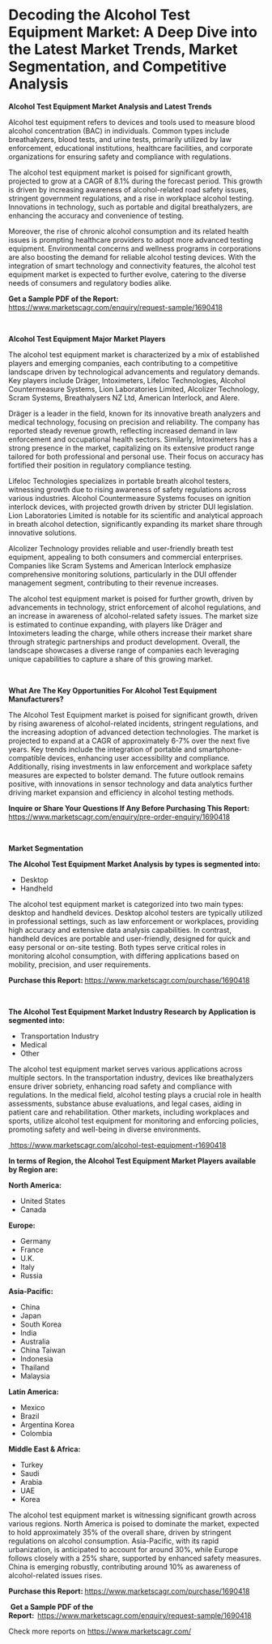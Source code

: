 <p><h1>Decoding the Alcohol Test Equipment Market: A Deep Dive into the Latest Market Trends, Market Segmentation, and Competitive Analysis</h1></p><p><strong>Alcohol Test Equipment Market Analysis and Latest Trends</strong></p>
<p><p>Alcohol test equipment refers to devices and tools used to measure blood alcohol concentration (BAC) in individuals. Common types include breathalyzers, blood tests, and urine tests, primarily utilized by law enforcement, educational institutions, healthcare facilities, and corporate organizations for ensuring safety and compliance with regulations.</p><p>The alcohol test equipment market is poised for significant growth, projected to grow at a CAGR of 8.1% during the forecast period. This growth is driven by increasing awareness of alcohol-related road safety issues, stringent government regulations, and a rise in workplace alcohol testing. Innovations in technology, such as portable and digital breathalyzers, are enhancing the accuracy and convenience of testing.</p><p>Moreover, the rise of chronic alcohol consumption and its related health issues is prompting healthcare providers to adopt more advanced testing equipment. Environmental concerns and wellness programs in corporations are also boosting the demand for reliable alcohol testing devices. With the integration of smart technology and connectivity features, the alcohol test equipment market is expected to further evolve, catering to the diverse needs of consumers and regulatory bodies alike.</p></p>
<p><strong>Get a Sample PDF of the Report:&nbsp;</strong> <a href="https://www.marketscagr.com/enquiry/request-sample/1690418?utm_campaign=3529&utm_medium=2&utm_source=Github&utm_content=ia&utm_term=26032025&utm_id=alcohol-test-equipment">https://www.marketscagr.com/enquiry/request-sample/1690418</a></p>
<p>&nbsp;</p>
<p><strong>Alcohol Test Equipment Major Market Players</strong></p>
<p><p>The alcohol test equipment market is characterized by a mix of established players and emerging companies, each contributing to a competitive landscape driven by technological advancements and regulatory demands. Key players include Dräger, Intoximeters, Lifeloc Technologies, Alcohol Countermeasure Systems, Lion Laboratories Limited, Alcolizer Technology, Scram Systems, Breathalysers NZ Ltd, American Interlock, and Alere.</p><p>Dräger is a leader in the field, known for its innovative breath analyzers and medical technology, focusing on precision and reliability. The company has reported steady revenue growth, reflecting increased demand in law enforcement and occupational health sectors. Similarly, Intoximeters has a strong presence in the market, capitalizing on its extensive product range tailored for both professional and personal use. Their focus on accuracy has fortified their position in regulatory compliance testing.</p><p>Lifeloc Technologies specializes in portable breath alcohol testers, witnessing growth due to rising awareness of safety regulations across various industries. Alcohol Countermeasure Systems focuses on ignition interlock devices, with projected growth driven by stricter DUI legislation. Lion Laboratories Limited is notable for its scientific and analytical approach in breath alcohol detection, significantly expanding its market share through innovative solutions.</p><p>Alcolizer Technology provides reliable and user-friendly breath test equipment, appealing to both consumers and commercial enterprises. Companies like Scram Systems and American Interlock emphasize comprehensive monitoring solutions, particularly in the DUI offender management segment, contributing to their revenue increases.</p><p>The alcohol test equipment market is poised for further growth, driven by advancements in technology, strict enforcement of alcohol regulations, and an increase in awareness of alcohol-related safety issues. The market size is estimated to continue expanding, with players like Dräger and Intoximeters leading the charge, while others increase their market share through strategic partnerships and product development. Overall, the landscape showcases a diverse range of companies each leveraging unique capabilities to capture a share of this growing market.</p></p>
<p>&nbsp;</p>
<p><strong>What Are The Key Opportunities For Alcohol Test Equipment Manufacturers?</strong></p>
<p><p>The Alcohol Test Equipment market is poised for significant growth, driven by rising awareness of alcohol-related incidents, stringent regulations, and the increasing adoption of advanced detection technologies. The market is projected to expand at a CAGR of approximately 6-7% over the next five years. Key trends include the integration of portable and smartphone-compatible devices, enhancing user accessibility and compliance. Additionally, rising investments in law enforcement and workplace safety measures are expected to bolster demand. The future outlook remains positive, with innovations in sensor technology and data analytics further driving market expansion and efficiency in alcohol testing methods.</p></p>
<p><strong>Inquire or Share Your Questions If Any Before Purchasing This Report:</strong> <a href="https://www.marketscagr.com/enquiry/pre-order-enquiry/1690418?utm_campaign=3529&utm_medium=2&utm_source=Github&utm_content=ia&utm_term=26032025&utm_id=alcohol-test-equipment">https://www.marketscagr.com/enquiry/pre-order-enquiry/1690418</a></p>
<p>&nbsp;</p>
<p><strong>Market Segmentation</strong></p>
<p><strong>The Alcohol Test Equipment Market Analysis by types is segmented into:</strong></p>
<p><ul><li>Desktop</li><li>Handheld</li></ul></p>
<p><p>The alcohol test equipment market is categorized into two main types: desktop and handheld devices. Desktop alcohol testers are typically utilized in professional settings, such as law enforcement or workplaces, providing high accuracy and extensive data analysis capabilities. In contrast, handheld devices are portable and user-friendly, designed for quick and easy personal or on-site testing. Both types serve critical roles in monitoring alcohol consumption, with differing applications based on mobility, precision, and user requirements.</p></p>
<p><strong>Purchase this Report:&nbsp;</strong><a href="https://www.marketscagr.com/purchase/1690418?utm_campaign=3529&utm_medium=2&utm_source=Github&utm_content=ia&utm_term=26032025&utm_id=alcohol-test-equipment">https://www.marketscagr.com/purchase/1690418</a></p>
<p>&nbsp;</p>
<p><strong>The Alcohol Test Equipment Market Industry Research by Application is segmented into:</strong></p>
<p><ul><li>Transportation Industry</li><li>Medical</li><li>Other</li></ul></p>
<p><p>The alcohol test equipment market serves various applications across multiple sectors. In the transportation industry, devices like breathalyzers ensure driver sobriety, enhancing road safety and compliance with regulations. In the medical field, alcohol testing plays a crucial role in health assessments, substance abuse evaluations, and legal cases, aiding in patient care and rehabilitation. Other markets, including workplaces and sports, utilize alcohol test equipment for monitoring and enforcing policies, promoting safety and well-being in diverse environments.</p></p>
<p><a href="https://www.marketscagr.com/alcohol-test-equipment-r1690418?utm_campaign=3529&utm_medium=2&utm_source=Github&utm_content=ia&utm_term=26032025&utm_id=alcohol-test-equipment">&nbsp;https://www.marketscagr.com/alcohol-test-equipment-r1690418</a></p>
<p><strong>In terms of Region, the Alcohol Test Equipment Market Players available by Region are:</strong></p>
<p>
    <p> <strong> North America: </strong>
        <ul>
            <li>United States</li>
            <li>Canada</li>
        </ul>
        </p> 
    <p> <strong> Europe: </strong>
        <ul>
            <li>Germany</li>
            <li>France</li>
            <li>U.K.</li>
            <li>Italy</li>
            <li>Russia</li>
        </ul>
        </p> 
    <p> <strong> Asia-Pacific: </strong>
        <ul>
            <li>China</li>
            <li>Japan</li>
            <li>South Korea</li>
            <li>India</li>
            <li>Australia</li>
            <li>China Taiwan</li>
            <li>Indonesia</li>
            <li>Thailand</li>
            <li>Malaysia</li>
        </ul>
        </p> 
    <p> <strong> Latin America: </strong>
        <ul>
            <li>Mexico</li>
            <li>Brazil</li>
            <li>Argentina Korea</li>
            <li>Colombia</li>
        </ul>
        </p> 
    <p> <strong> Middle East & Africa: </strong>
        <ul>
            <li>Turkey</li>
            <li>Saudi</li>
            <li>Arabia</li>
            <li>UAE</li>
            <li>Korea</li>
        </ul>
    </p>
    </p>
<p><p>The alcohol test equipment market is witnessing significant growth across various regions. North America is poised to dominate the market, expected to hold approximately 35% of the overall share, driven by stringent regulations on alcohol consumption. Asia-Pacific, with its rapid urbanization, is anticipated to account for around 30%, while Europe follows closely with a 25% share, supported by enhanced safety measures. China is emerging robustly, contributing around 10% as awareness of alcohol-related issues rises.</p></p>
<p><strong>Purchase this Report: </strong><a href="https://www.marketscagr.com/purchase/1690418?utm_campaign=3529&utm_medium=2&utm_source=Github&utm_content=ia&utm_term=26032025&utm_id=alcohol-test-equipment">https://www.marketscagr.com/purchase/1690418</a></p>
<p>&nbsp;<strong>Get a Sample PDF of the Report:&nbsp;&nbsp;</strong><a href="https://www.marketscagr.com/enquiry/request-sample/1690418?utm_campaign=3529&utm_medium=2&utm_source=Github&utm_content=ia&utm_term=26032025&utm_id=alcohol-test-equipment">https://www.marketscagr.com/enquiry/request-sample/1690418</a></p>
<p><strong></strong></p>
<p>Check more reports on <a href="https://www.marketscagr.com/?utm_campaign=3529&utm_medium=2&utm_source=Github&utm_content=ia&utm_term=26032025&utm_id=alcohol-test-equipment">https://www.marketscagr.com/</a></p>